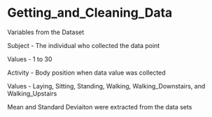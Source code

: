 # Getting_and_Cleaning_Data

Variables from the Dataset

Subject - The individual who collected the data point

  Values - 1 to 30

Activity - Body position when data value was collected

  Values - Laying, Sitting, Standing, Walking, Walking_Downstairs, and Walking_Upstairs
  
Mean and Standard Deviaiton were extracted from the data sets

